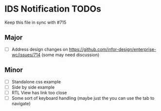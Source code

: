 # IDS Notification TODOs

Keep this file in sync with #715

## Major

- [ ] Address design changes on https://github.com/infor-design/enterprise-wc/issues/714 (some may need discussion)

## Minor

- [ ] Standalone css example
- [ ] Side by side example
- [ ] RTL View has link too close
- [ ] Some sort of keyboard handling (maybe just the you can use the tab to navigate)
